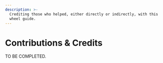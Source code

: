 ```yaml
---
description: >-
  Crediting those who helped, either directly or indirectly, with this FFBeast
  wheel guide.
---
```


# Contributions & Credits

TO BE COMPLETED.
